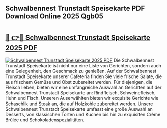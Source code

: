 ## Schwalbennest Trunstadt Speisekarte PDF Download Online 2025 Qgb05

# <h2><a href="http://gc8l3ky.nevu.top/?p=Schwalbennest+Trunstadt+Speisekarte">🔗 👉🔴 Schwalbennest Trunstadt Speisekarte 2025 PDF</a></h2>

[![Schwalbennest Trunstadt Speisekarte 2025 PDF](https://i.imgur.com/dBaPXMq.png)](http://gc8l3ky.nevu.top/?p=Schwalbennest+Trunstadt+Speisekarte)
Die Schwalbennest Trunstadt Speisekarte ist nicht nur eine Liste von Gerichten, sondern auch eine Gelegenheit, den Geschmack zu genießen. Auf der Schwalbennest Trunstadt Speisekarte unserer Cafeteria finden Sie viele frische Salate, die aus frischem Gemüse und Obst zubereitet werden. Für diejenigen, die Fleisch lieben, bieten wir eine umfangreiche Auswahl an Gerichten auf der Schwalbennest Trunstadt Speisekarte an: Rindfleisch, Schweinefleisch, Huhn und Fisch. Unseren Auserwählten bieten wir exquisite Gerichte wie Schaschlik und Steak an, die auf Holzkohle zubereitet werden. Unsere Schwalbennest Trunstadt Speisekarte umfasst eine große Auswahl an Desserts, von klassischen Torten und Kuchen bis hin zu exquisiten Crème Brûlée und Schokoladenspezialitäten.
